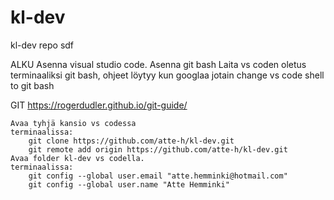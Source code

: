 # kl-dev
kl-dev repo
sdf


ALKU
    Asenna visual studio code.
    Asenna git bash 
    Laita vs coden oletus terminaaliksi git bash, ohjeet löytyy kun googlaa jotain change vs code shell to git bash

GIT
    https://rogerdudler.github.io/git-guide/

    Avaa tyhjä kansio vs codessa 
    terminaalissa: 
        git clone https://github.com/atte-h/kl-dev.git
        git remote add origin https://github.com/atte-h/kl-dev.git
    Avaa folder kl-dev vs codella. 
    terminaalissa: 
        git config --global user.email "atte.hemminki@hotmail.com"
        git config --global user.name "Atte Hemminki"
    


